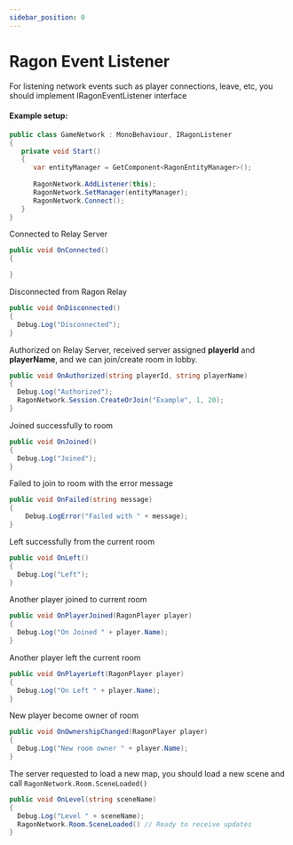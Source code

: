 ```yaml
---
sidebar_position: 0
---
```


# Ragon Event Listener

For listening network events such as player connections, leave, etc, you should implement IRagonEventListener interface

#### Example setup:
```cs showLineNumbers
public class GameNetwork : MonoBehaviour, IRagonListener
{
   private void Start()
   {
      var entityManager = GetComponent<RagonEntityManager>(); 
  
      RagonNetwork.AddListener(this);
      RagonNetwork.SetManager(entityManager);
      RagonNetwork.Connect();
   }
}
```

Connected to Relay Server
```cs showLineNumbers
public void OnConnected()
{

}
```

Disconnected from Ragon Relay
```cs showLineNumbers
public void OnDisconnected()
{
  Debug.Log("Disconnected");
}
```

Authorized on Relay Server, received server assigned **playerId** and **playerName**, and we can join/create room in lobby.  
```cs showLineNumbers
public void OnAuthorized(string playerId, string playerName)
{
  Debug.Log("Authorized");
  RagonNetwork.Session.CreateOrJoin("Example", 1, 20);
}
```

Joined successfully to room
```cs showLineNumbers
public void OnJoined()
{
  Debug.Log("Joined");
}
```

Failed to join to room with the error message
```cs showLineNumbers
public void OnFailed(string message)
{
    Debug.LogError("Failed with " + message);
}
```
Left successfully from the current room
```cs showLineNumbers
public void OnLeft()
{
  Debug.Log("Left");
}
```
Another player joined to current room
```cs showLineNumbers
public void OnPlayerJoined(RagonPlayer player)
{
  Debug.Log("On Joined " + player.Name);
}
```

Another player left the current room
```cs showLineNumbers
public void OnPlayerLeft(RagonPlayer player)
{
  Debug.Log("On Left " + player.Name);
}
```

New player become owner of room
```cs showLineNumbers
public void OnOwnershipChanged(RagonPlayer player)
{
  Debug.Log("New room owner " + player.Name);
}
```

The server requested to load a new map, you should load a new scene and call ```RagonNetwork.Room.SceneLoaded()```
```cs showLineNumbers
public void OnLevel(string sceneName)
{
  Debug.Log("Level " + sceneName);
  RagonNetwork.Room.SceneLoaded() // Ready to receive updates
}
```
